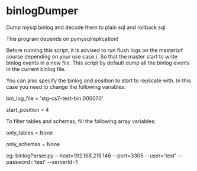 # binlogDumper
Dump mysql binlog and decode them to plain sql and rollback sql

This program depends on pymysqlreplication!

Before running this script, it is advised to run flush logs on the master(of course depending on your use case.). So that the master start to write binlog events in a new file. This script by default dump all the binlog events in the current binlog file.

You can also specify the binlog and position to start to replicate with. In this case you need to change the following variables:

bin_log_file = 'stg-cs7-test-bin.000070'

start_position = 4

To filter tables and schemas, fill the following array variables:

only_tables = None

only_schemas = None

eg: binlogParser.py --host=192.168.216.146 --port=3306 --user='test' --password='test' --serverId=1
